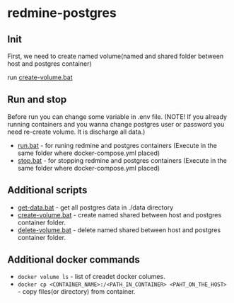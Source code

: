 # redmine-postgres

## Init

First, we need to create named volume(named and shared folder between host and postgres container)

run [create-volume.bat](create-volume.bat)

## Run and stop

Before run you can change some variable in .env file. (NOTE! If you already running containers and you wanna change postgres user or password you need re-create volume. It is discharge all data.)

* [run.bat](./run.bat) - for runing redmine and postgres containers (Execute in the same folder where docker-compose.yml placed)
* [stop.bat](stop.bat) - for stopping redmine and postgres containers (Execute in the same folder where docker-compose.yml placed)

## Additional scripts

* [get-data.bat](get-data.bat) - get all postgres data in ./data directory
* [create-volume.bat](create-volume.bat) - create named shared between host and postgres container folder.
* [delete-volume.bat](delete-volume.bat) - delete named shared between host and postgres container folder.

## Additional docker commands

* `docker volume ls` - list of creadet docker columes.
* `docker cp <CONTAINER_NAME>:/<PATH_IN_CONTAINER> <PAHT_ON_THE_HOST>` - copy files(or directory) from container.
